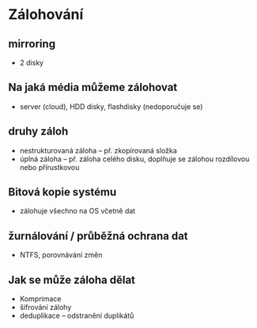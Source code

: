 # Zálohování
## mirroring
- 2 disky
## Na jaká média můžeme zálohovat
- server (cloud), HDD disky, flashdisky (nedoporučuje se)
## druhy záloh
- nestrukturovaná záloha – př. zkopírovaná složka
- úplná záloha – př. záloha celého disku, doplňuje se zálohou rozdílovou nebo přírustkovou
## Bitová kopie systému
- zálohuje všechno na OS včetně dat
## žurnálování / průběžná ochrana dat
- NTFS, porovnávání změn
## Jak se může záloha dělat
- Komprimace
- šifrování zálohy
- deduplikace – odstranění duplikátů